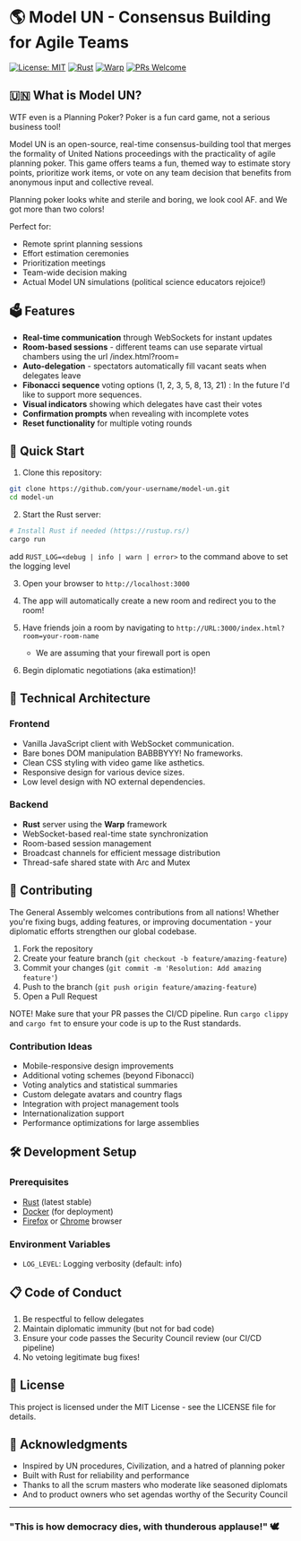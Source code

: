 # 🌎 Model UN - Consensus Building for Agile Teams

[![License: MIT](https://img.shields.io/badge/License-MIT-green.svg)](https://opensource.org/licenses/MIT)
[![Rust](https://img.shields.io/badge/Rust-DEA584?style=flat&logo=rust&logoColor=black)](https://www.rust-lang.org/)
[![Warp](https://img.shields.io/badge/Warp-WebSockets-blue)](https://github.com/seanmonstar/warp)
[![PRs Welcome](https://img.shields.io/badge/PRs-welcome-brightgreen.svg)](http://makeapullrequest.com)

## 🇺🇳 What is Model UN?
WTF even is a Planning Poker? Poker is a fun card game, not a serious business tool!

Model UN is an open-source, real-time consensus-building tool that merges the formality of United Nations proceedings with the practicality of agile planning poker. 
This game offers teams a fun, themed way to estimate story points, prioritize work items, or vote on any team decision that benefits from anonymous input and collective reveal.

Planning poker looks white and sterile and boring, we look cool AF. and We got more than two colors!

Perfect for:
- Remote sprint planning sessions
- Effort estimation ceremonies
- Prioritization meetings
- Team-wide decision making
- Actual Model UN simulations (political science educators rejoice!)

## 🗳️ Features

- **Real-time communication** through WebSockets for instant updates
- **Room-based sessions** - different teams can use separate virtual chambers using the url <url>/index.html?room=<WhateverStringYouWant>
- **Auto-delegation** - spectators automatically fill vacant seats when delegates leave
- **Fibonacci sequence** voting options (1, 2, 3, 5, 8, 13, 21) : In the future I'd like to support more sequences.
- **Visual indicators** showing which delegates have cast their votes
- **Confirmation prompts** when revealing with incomplete votes
- **Reset functionality** for multiple voting rounds

## 🚀 Quick Start

1. Clone this repository:
```bash
git clone https://github.com/your-username/model-un.git
cd model-un
```

2. Start the Rust server:
```bash
# Install Rust if needed (https://rustup.rs/)
cargo run
```
add `RUST_LOG=<debug | info | warn | error>` to the command above to set the logging level

3. Open your browser to `http://localhost:3000`

4. The app will automatically create a new room and redirect you to the room!

5. Have friends join a room by navigating to `http://URL:3000/index.html?room=your-room-name`
   - We are assuming that your firewall port is open

5. Begin diplomatic negotiations (aka estimation)!


## 🔧 Technical Architecture

### Frontend
- Vanilla JavaScript client with WebSocket communication.
- Bare bones DOM manipulation BABBBYYY! No frameworks.
- Clean CSS styling with video game like asthetics.
- Responsive design for various device sizes.
- Low level design with NO external dependencies.

### Backend
- **Rust** server using the **Warp** framework
- WebSocket-based real-time state synchronization
- Room-based session management
- Broadcast channels for efficient message distribution
- Thread-safe shared state with Arc and Mutex


## 🤝 Contributing

The General Assembly welcomes contributions from all nations! Whether you're fixing bugs, adding features, or improving documentation - your diplomatic efforts strengthen our global codebase.

1. Fork the repository
2. Create your feature branch (`git checkout -b feature/amazing-feature`)
3. Commit your changes (`git commit -m 'Resolution: Add amazing feature'`)
4. Push to the branch (`git push origin feature/amazing-feature`)
5. Open a Pull Request

NOTE! Make sure that your PR passes the CI/CD pipeline.
Run `cargo clippy` and `cargo fmt` to ensure your code is up to the Rust standards.

### Contribution Ideas
- Mobile-responsive design improvements
- Additional voting schemes (beyond Fibonacci)
- Voting analytics and statistical summaries
- Custom delegate avatars and country flags
- Integration with project management tools
- Internationalization support
- Performance optimizations for large assemblies

## 🛠️ Development Setup

### Prerequisites
- [Rust](https://www.rust-lang.org/tools/install) (latest stable)
- [Docker](https://docs.docker.com/get-docker/) (for deployment)
- [Firefox](https://www.mozilla.org/en-US/firefox/new/) or [Chrome](https://www.google.com/chrome/) browser

### Environment Variables
- `LOG_LEVEL`: Logging verbosity (default: info)

## 📋 Code of Conduct

1. Be respectful to fellow delegates
2. Maintain diplomatic immunity (but not for bad code)
3. Ensure your code passes the Security Council review (our CI/CD pipeline)
4. No vetoing legitimate bug fixes!

## 📝 License

This project is licensed under the MIT License - see the LICENSE file for details.

## 🌟 Acknowledgments

- Inspired by UN procedures, Civilization, and a hatred of planning poker
- Built with Rust for reliability and performance
- Thanks to all the scrum masters who moderate like seasoned diplomats
- And to product owners who set agendas worthy of the Security Council

---

### "This is how democracy dies, with thunderous applause!" 🕊️
